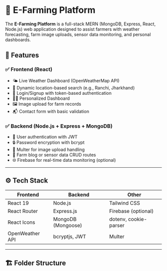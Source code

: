 # 🌾 E-Farming Platform

The **E-Farming Platform** is a full-stack MERN (MongoDB, Express, React, Node.js) web application designed to assist farmers with weather forecasting, farm image uploads, sensor data monitoring, and personal dashboards.

## 📌 Features

### ✅ Frontend (React)
- 🌤️ Live Weather Dashboard (OpenWeatherMap API)
- 📍 Dynamic location-based search (e.g., Ranchi, Jharkhand)
- 🔐 Login/Signup with token-based authentication
- 🧑‍🌾 Personalized Dashboard
- 🖼️ Image upload for farm records
- 📬 Contact form with basic validation

### ✅ Backend (Node.js + Express + MongoDB)
- 👤 User authentication with JWT
- 🔒 Password encryption with bcrypt
- 📁 Multer for image upload handling
- 🧾 Farm blog or sensor data CRUD routes
- 🌐 Firebase for real-time data monitoring (optional)

---

## ⚙️ Tech Stack

| Frontend      | Backend         | Other                |
| ------------- | --------------- | -------------------- |
| React 19      | Node.js         | Tailwind CSS         |
| React Router  | Express.js      | Firebase (optional)  |
| React Icons   | MongoDB (Mongoose) | dotenv, cookie-parser |
| OpenWeather API | bcryptjs, JWT | Multer               |

---

## 🏗️ Folder Structure

